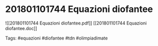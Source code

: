 # 201801101744 Equazioni diofantee
![[201801101744 Equazioni diofantee.pdf]]
[[201801101744 Equazioni diofantee.doc]]

Tags:
	#equazioni 
	#diofantee
	#tdn 
	#olimpiadimate 